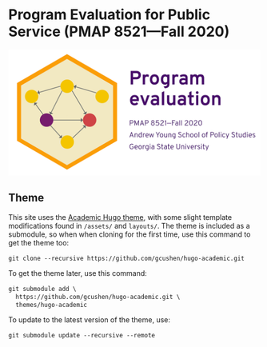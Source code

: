 # Program Evaluation for Public Service (PMAP 8521—Fall 2020)

![Program evaluation image](static/img/social-image-f20.png)

## Theme

This site uses the [Academic Hugo theme](https://sourcethemes.com/academic/), with some slight template modifications found in `/assets/` and `layouts/`. The theme is included as a submodule, so when when cloning for the first time, use this command to get the theme too:

    git clone --recursive https://github.com/gcushen/hugo-academic.git

To get the theme later, use this command:

    git submodule add \
      https://github.com/gcushen/hugo-academic.git \
      themes/hugo-academic

To update to the latest version of the theme, use:

    git submodule update --recursive --remote
